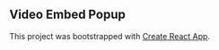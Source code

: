 ## Video Embed Popup

This project was bootstrapped with [Create React App](https://github.com/facebookincubator/create-react-app).